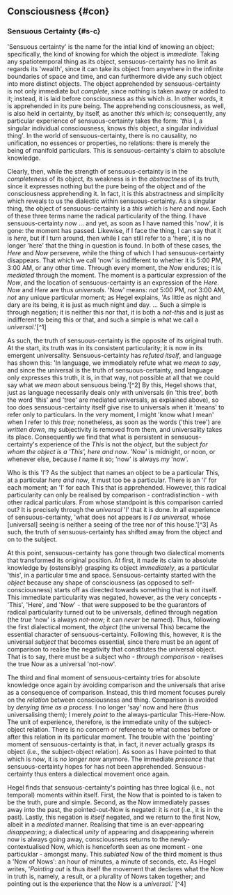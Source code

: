 ## Consciousness {#con}

### Sensuous Certainty {#s-c}

'Sensuous certainty' is the name for the intial kind of knowing an object;
specifically, the kind of knowing for which the object is *immediate*. Taking
any spatiotemporal thing as its object, sensuous-certainty has no limit as
regards its 'wealth', since it can take its object from anywhere in the infinite
boundaries of space and time, and can furthermore divide any such object into
more distinct objects. The object apprehended by sensuous-certainty is not only
immediate but *complete*, since nothing is taken away or added to it; instead,
it is laid before consciousness as *this* which *is*. In other words, it is
apprehended in its pure being. The apprehending consciousness, as well, is also
held in certainty, by itself, as another *this* which *is*; consequently, any
particular experience of sensuous-certainty takes the form: '*this* I, a
singular individual consciousness, knows *this* object, a singular individual
thing'. In the world of sensuous-certainty, there is no causality, no
unification, no essences or properties, no relations: there is merely the being
of manifold particulars. This is sensuous-certainty's claim to absolute
knowledge.

Clearly, then, while the strength of sensuous-certainty is in the *completeness*
of its object, its weakness is in the *abstractness* of its truth, since it
expresses nothing but the pure being of the object and of the consciousness
apprehending it. In fact, it is this abstractness and simplicity which reveals
to us the dialectic within sensuous-certainty. As a singular thing, the object
of sensuous-certainty is a *this* which is *here* and *now*. Each of these three
terms name the radical particularity of the thing. I have sensuous-certainty
*now* ... and yet, as soon as I have named this 'now', it is gone: the moment
has passed.  Likewise, if I face the thing, I can say that it is *here*, but if
I turn around, then while I can still refer to a 'here', it is no longer 'here'
that the thing in question is found. In both of these cases, the *Here* and
*Now* persevere, while the thing of which I had sensuous-certainty disappears.
That which we call 'now' is indifferent to whether it is 5:00 PM, 3:00 AM, or
any other time. Through every moment, the *Now* endures; it is *mediated*
through the moment. The moment is a particular expression of the *Now*, and the
location of sensuous-certainty is an expression of the *Here*. *Now* and *Here*
are thus *universals*. 'Now' means: *not* 5:00 PM, *not* 3:00 AM, *not* any
unique particular moment; as Hegel explains, 'As little as night and dary are
its being, it is just as much night and day. ... Such a simple is through
negation; it is neither this nor that, it is both a *not-this* and is just as
indifferent to being this or that, and such a simple is what we call a
*universal*.'[^1]

As such, the truth of sensuous-certainty is the opposite of its original truth.
At the start, its truth was in its consistent particularity; it is now in its
emergent universality. Sensuous-certainty has *refuted itself*, and language has
shown this: 'In language, we immediately refute what we *mean to say*, and since
the universal is the truth of sensuous-certainty, and language only expresses
this truth, it is, in that way, not possible at all that we could say what we
*mean* about sensuous being.'[^2] By this, Hegel shows that, just as language
necessarily deals only with universals (in 'this tree', both the word 'this' and
'tree' are mediated universals, as explained above), so too does
sensuous-certainty itself give rise to universals when it 'means' to refer only
to particulars. In the very moment, I might 'know what I mean' when I refer to
*this tree*; nonetheless, as soon as the words ('this tree') are *written down*,
my subjectivity is removed from them, and universality takes its place.
Consequently we find that what is persistent in sensuous-certainty's experience
of the *This* is not the *object*, but the subject *for whom the object is a
'This', here and now*. 'Now' is midnight, or noon, or whenever else, because *I*
name it so; 'now' is always *my* 'now'.

Who is this 'I'? As the subject that names an object to be a particular This, at
a particular *here and now*, it must too be a particular. There is an 'I' for
each moment; an 'I' for each This that is apprehended. However, this radical
particularity can only be realised by comparison - contradistinction - with
other radical particulars. From whose standpoint is this comparison carried out?
It is precisely through the *universal* 'I' that it is done. In all experience
of sensuous-certainty, 'what does not appears is *I as universal*, whose
[universal] seeing is neither a seeing of the tree nor of this house.'[^3] As
such, the truth of sensuous-certainty has shifted away from the object and on to
the subject.

At this point, sensuous-certainty has gone through two dialectical moments that
transformed its original position. At first, it made its claim to absolute
knowledge by (ostensibly) grasping its object *immediately*, as a particular
'this', in a particular time and space. Sensuous-certainty started with the
*object* because any shape of consciousness (as opposed to self-consciousness)
starts off as directed towards something that is not itself. This immediate
particularity was negated, however, as the very concepts - 'This', 'Here', and
'Now' - that were supposed to be the guarantors of radical particularity turned
out to be universals, defined through negation (the *true* 'now' is always
*not*-now; it can *never* be named). Thus, following the first dialectical
moment, the *object* (the universal This) became the essential character of
sensuous-certainty. Following this, however, it is the universal *subject* that
becomes essential, since there must be an agent of comparison to realise the
negativity that constitutes the universal object. That is to say, there must be
a subject who - *through comparison* - realises the true Now as a universal
'not-now'.

The third and final moment of sensuous-certainty tries for absolute knowledge
once again by avoiding  comparison and the universals that arise as a
consequence of comparison. Instead, this third moment focuses purely on the
*relation* between consciousness and thing. Comparison is avoided by *denying
time as a process*. I no longer 'say' now and here (thus universalising them); I
merely *point* to the always-particular This-Here-Now. The unit of experience,
therefore, is the immediate unity of the subject-object relation. There is no
concern or reference to what comes before or after this relation in its
particular moment. The trouble with the 'pointing' moment of sensuous-certainty
is that, in fact, it *never* actually grasps its object (i.e., the
subject-object relation). As soon as I have pointed to that which is *now*, it
is *no longer now* anymore. The immediate *presence* that sensuous-certainty
hopes for has not been apprehended. Sensuous-certainty thus enters a dialectical
movement once again.

Hegel finds that sensuous-certainty's pointing has three logical (i.e., not
temporal) moments within itself. First, the Now that is pointed to is taken to
be the truth, pure and simple. Second, as the Now immediately passes away into
the past, the pointed-out-Now is negated: it is *not* (i.e., it is in the past).
Lastly, this negation is *itself* negated, and we return to the first Now,
albeit in a *mediated* manner. Realising that time is an ever-appearing
*disappearing*; a dialectical *unity* of appearing and disappearing wherein now
is always going away, consciousness returns to the newly-contextualised Now,
which is henceforth seen as one moment - one particuklar - amongst many. This
*sublated* Now of the third moment is thus a 'Now of Nows': an hour of minutes,
a minute of seconds, etc. As Hegel writes, '*Pointing out* is thus itself the
movement that declares what the Now in truth is, namely, a result, or a
plurality of Nows taken together; and pointing out is the experience that the
Now is a *universal*.' [^4]
